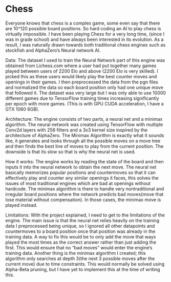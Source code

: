 # Chess
 Everyone knows that chess is a complex game, some even say that there are 10^120 possible board positions. So hard coding an AI to play chess is virtually impossible. I have been playing Chess for a very long time, (since I was in grade school) and have always been interested in its evolution. As a result, I was naturally drawn towards both traditional chess engines such as stockfish and AlphaZero’s Neural network AI. 

Data:
The dataset I used to train the Neural Network part of this engine was obtained from Lichess.com where a user had put together many games played between users of 2200 Elo and above (2200 Elo is very skilled). I picked this as these users would likely play the best counter moves and openings in their games. I then preprocessed the data from the pgn files and normalized the data so each board position only had one unique move that followed it. The dataset was very large but I was only able to use 10000 different games due to TensorFlow training times increasing significantly per epoch with more games. (This is with GPU CUDA acceleration, I have a GTX 1060 6GB).

Architecture:
The engine consists of two parts, a neural net and a minimax algorithm. The neural network was created using TensorFlow with multiple Conv2d layers with 256 filters and a 3x3 kernel size inspired by the architecture of AlphaZero. The Minimax Algorithm is exactly what it sounds like, it generates and looks through all the possible moves on a move tree and then finds the best line of moves to play from the current position. The downside is that its slow so that is why the neural net is used.

How it works:
The engine works by reading the state of the board and then inputs it into the neural network to obtain the next move.  The neural net basically memorizes popular positions and countermoves so that it can effectively play and counter any similar openings it faces, this solves the issues of most traditional engines which are bad at openings without hardcode. The minimax algorithm is there to handle very nontraditional and irregular board positions where the network predicts bad moves(move that lose material without compensation). In those cases, the minimax move is played instead.

Limitations:
With the project explained, I need to get to the limitations of the engine. The main issue is that the neural net relies heavily on the training data I preprocessed being unique, so I ignored all other datapoints and countermoves to a board position once that position was already in the training data. A way to fix this would be to only add the move that ways played the most times as the correct answer rather than just adding the first. This would ensure that no “bad moves” would enter the engine’s training data. Another thing is the minimax algorithm I created; this algorithm only searches at depth 3(the next 3 possible moves after the current move) due to time constraints. This would normally be solved using Alpha-Beta pruning, but I have yet to implement this at the time of writing this.
